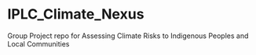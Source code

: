 # IPLC_Climate_Nexus
Group Project repo for Assessing Climate Risks to Indigenous Peoples and Local Communities
